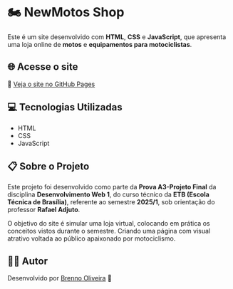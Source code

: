 # 🏍️ NewMotos Shop

Este é um site desenvolvido com **HTML**, **CSS** e **JavaScript**, que apresenta uma loja online de **motos** e **equipamentos para motociclistas**.

## 🌐 Acesse o site

🔗 [Veja o site no GitHub Pages](https://brenno-silva01.github.io/A2_Desenvolvimento_Web1_ETB/)

## 💻 Tecnologias Utilizadas

- HTML  
- CSS  
- JavaScript

## 📋 Sobre o Projeto

Este projeto foi desenvolvido como parte da **Prova A3-Projeto Final** da disciplina **Desenvolvimento Web 1**, do curso técnico da **ETB (Escola Técnica de Brasília)**, referente ao semestre **2025/1**, sob orientação do professor **Rafael Adjuto**.

O objetivo do site é simular uma loja virtual, colocando em prática os conceitos vistos durante o semestre. Criando uma página com visual atrativo voltada ao público apaixonado por motociclismo.

## 👨‍💻 Autor

Desenvolvido por [Brenno Oliveira](https://github.com/brenno-silva01) 🚀
